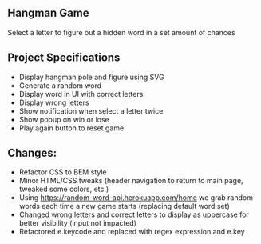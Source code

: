 ## Hangman Game

Select a letter to figure out a hidden word in a set amount of chances

## Project Specifications

- Display hangman pole and figure using SVG
- Generate a random word
- Display word in UI with correct letters
- Display wrong letters
- Show notification when select a letter twice
- Show popup on win or lose
- Play again button to reset game

## Changes:
- Refactor CSS to BEM style
- Minor HTML/CSS tweaks (header navigation to return to main page, tweaked some colors, etc.)
- Using https://random-word-api.herokuapp.com/home we grab random words each time a new game starts (replacing default word set)
- Changed wrong letters and correct letters to display as uppercase for better visibility (input not impacted)
- Refactored e.keycode and replaced with regex expression and e.key

